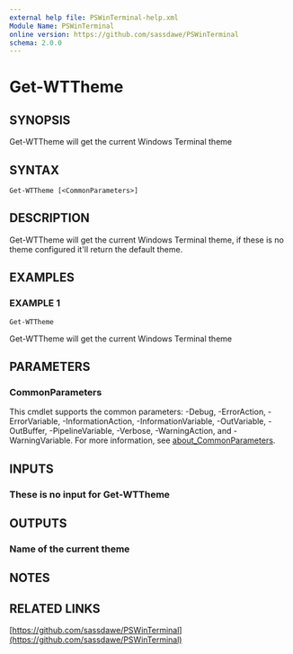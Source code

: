 ```yaml
---
external help file: PSWinTerminal-help.xml
Module Name: PSWinTerminal
online version: https://github.com/sassdawe/PSWinTerminal
schema: 2.0.0
---
```


# Get-WTTheme

## SYNOPSIS
Get-WTTheme will get the current Windows Terminal theme

## SYNTAX

```
Get-WTTheme [<CommonParameters>]
```

## DESCRIPTION
Get-WTTheme will get the current Windows Terminal theme, if these is no theme configured it'll return the default theme.

## EXAMPLES

### EXAMPLE 1
```
Get-WTTheme
```

Get-WTTheme will get the current Windows Terminal theme

## PARAMETERS

### CommonParameters
This cmdlet supports the common parameters: -Debug, -ErrorAction, -ErrorVariable, -InformationAction, -InformationVariable, -OutVariable, -OutBuffer, -PipelineVariable, -Verbose, -WarningAction, and -WarningVariable. For more information, see [about_CommonParameters](http://go.microsoft.com/fwlink/?LinkID=113216).

## INPUTS

### These is no input for Get-WTTheme
## OUTPUTS

### Name of the current theme
## NOTES

## RELATED LINKS

[https://github.com/sassdawe/PSWinTerminal](https://github.com/sassdawe/PSWinTerminal)


